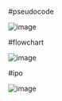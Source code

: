 #pseudocode

![image](https://github.com/user-attachments/assets/f78d2195-ee69-4274-bc15-58e427a13f91)


#flowchart 


![image](https://github.com/user-attachments/assets/c93d1b5d-12f2-4641-bcf2-0b982925a0db)



#ipo 


![image](https://github.com/user-attachments/assets/c664613a-84d0-4f87-94f2-6d21b14e664c)
